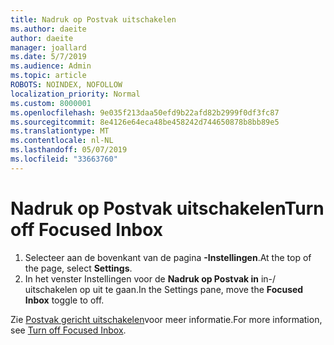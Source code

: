```yaml
---
title: Nadruk op Postvak uitschakelen
ms.author: daeite
author: daeite
manager: joallard
ms.date: 5/7/2019
ms.audience: Admin
ms.topic: article
ROBOTS: NOINDEX, NOFOLLOW
localization_priority: Normal
ms.custom: 8000001
ms.openlocfilehash: 9e035f213daa50efd9b22afd82b2999f0df3fc87
ms.sourcegitcommit: 8e4126e64eca48be458242d744650878b8bb89e5
ms.translationtype: MT
ms.contentlocale: nl-NL
ms.lasthandoff: 05/07/2019
ms.locfileid: "33663760"
---
```

# <a name="turn-off-focused-inbox"></a><span data-ttu-id="8abc2-102">Nadruk op Postvak uitschakelen</span><span class="sxs-lookup"><span data-stu-id="8abc2-102">Turn off Focused Inbox</span></span>

1. <span data-ttu-id="8abc2-103">Selecteer aan de bovenkant van de pagina **-Instellingen**.</span><span class="sxs-lookup"><span data-stu-id="8abc2-103">At the top of the page, select **Settings**.</span></span>
2. <span data-ttu-id="8abc2-104">In het venster Instellingen voor de **Nadruk op Postvak in** in-/ uitschakelen op uit te gaan.</span><span class="sxs-lookup"><span data-stu-id="8abc2-104">In the Settings pane, move the **Focused Inbox** toggle to off.</span></span>

<span data-ttu-id="8abc2-105">Zie [Postvak gericht uitschakelen](https://support.office.com/article/f714d94d-9e63-4217-9ccb-6cb2986aa1b2)voor meer informatie.</span><span class="sxs-lookup"><span data-stu-id="8abc2-105">For more information, see [Turn off Focused Inbox](https://support.office.com/article/f714d94d-9e63-4217-9ccb-6cb2986aa1b2).</span></span>